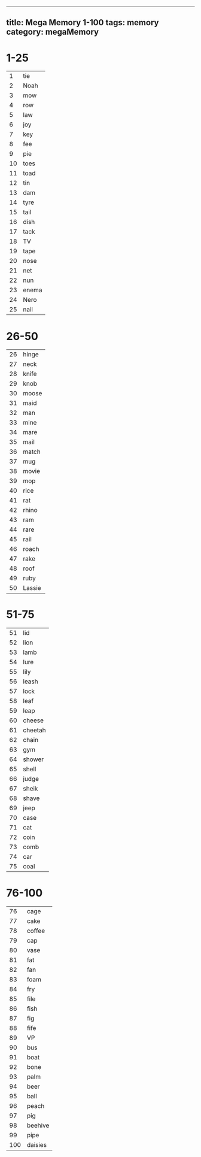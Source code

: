 
---
title: Mega Memory 1-100
tags: memory
category: megaMemory
---

# 1-25

|||
|-|-|
|1|tie|
|2|Noah|
|3|mow|
|4|row|
|5|law|
|6|joy|
|7|key|
|8|fee|
|9|pie|
|10|toes|
|11|toad|
|12|tin|
|13|dam|
|14|tyre|
|15|tail|
|16|dish|
|17|tack|
|18|TV|
|19|tape|
|20|nose|
|21|net|
|22|nun|
|23|enema|
|24|Nero|
|25|nail|

# 26-50

|||
|-|-|
|26|hinge|
|27|neck|
|28|knife|
|29|knob|
|30|moose|
|31|maid|
|32|man|
|33|mine|
|34|mare|
|35|mail|
|36|match|
|37|mug|
|38|movie|
|39|mop|
|40|rice|
|41|rat|
|42|rhino|
|43|ram|
|44|rare|
|45|rail|
|46|roach|
|47|rake|
|48|roof|
|49|ruby|
|50|Lassie|

# 51-75

|||
|-|-|
|51|lid|
|52|lion|
|53|lamb|
|54|lure|
|55|lily|
|56|leash|
|57|lock|
|58|leaf|
|59|leap|
|60|cheese|
|61|cheetah|
|62|chain|
|63|gym|
|64|shower|
|65|shell|
|66|judge|
|67|sheik|
|68|shave|
|69|jeep|
|70|case|
|71|cat|
|72|coin|
|73|comb|
|74|car|
|75|coal|

# 76-100

|||
|-|-|
|76|cage|
|77|cake|
|78|coffee|
|79|cap|
|80|vase|
|81|fat|
|82|fan|
|83|foam|
|84|fry|
|85|file|
|86|fish|
|87|fig|
|88|fife|
|89|VP|
|90|bus|
|91|boat|
|92|bone|
|93|palm|
|94|beer|
|95|ball|
|96|peach|
|97|pig|
|98|beehive|
|99|pipe|
|100|daisies|
